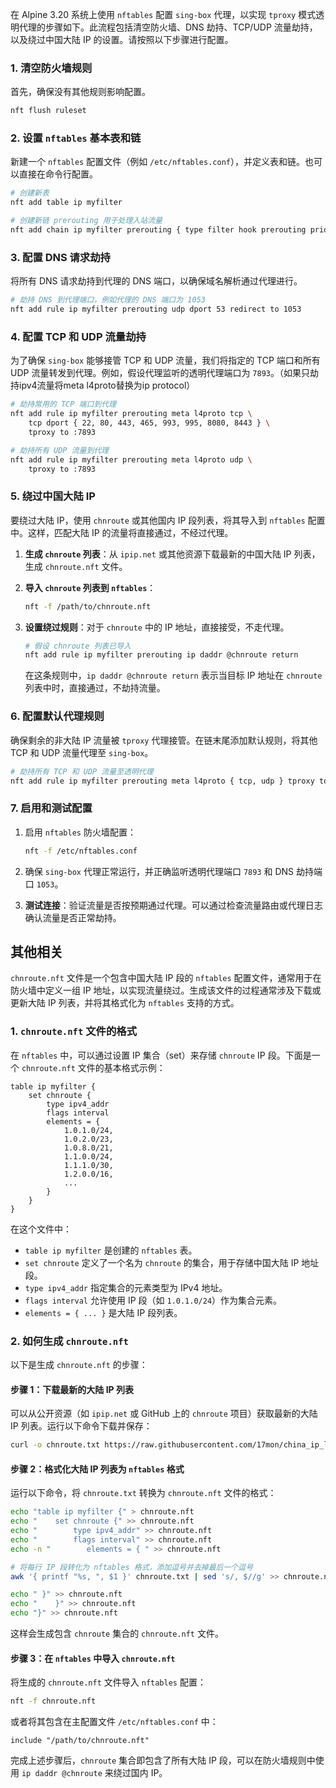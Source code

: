 在 Alpine 3.20 系统上使用 `nftables` 配置 `sing-box` 代理，以实现 `tproxy` 模式透明代理的步骤如下。此流程包括清空防火墙、DNS 劫持、TCP/UDP 流量劫持，以及绕过中国大陆 IP 的设置。请按照以下步骤进行配置。

### 1. 清空防火墙规则

首先，确保没有其他规则影响配置。

```bash
nft flush ruleset
```

### 2. 设置 `nftables` 基本表和链

新建一个 `nftables` 配置文件（例如 `/etc/nftables.conf`），并定义表和链。也可以直接在命令行配置。

```bash
# 创建新表
nft add table ip myfilter

# 创建新链 prerouting 用于处理入站流量
nft add chain ip myfilter prerouting { type filter hook prerouting priority mangle\; }
```

### 3. 配置 DNS 请求劫持

将所有 DNS 请求劫持到代理的 DNS 端口，以确保域名解析通过代理进行。

```bash
# 劫持 DNS 到代理端口，例如代理的 DNS 端口为 1053
nft add rule ip myfilter prerouting udp dport 53 redirect to 1053
```

### 4. 配置 TCP 和 UDP 流量劫持

为了确保 `sing-box` 能够接管 TCP 和 UDP 流量，我们将指定的 TCP 端口和所有 UDP 流量转发到代理。例如，假设代理监听的透明代理端口为 `7893`。（如果只劫持ipv4流量将meta l4proto替换为ip protocol）

```bash
# 劫持常用的 TCP 端口到代理
nft add rule ip myfilter prerouting meta l4proto tcp \
    tcp dport { 22, 80, 443, 465, 993, 995, 8080, 8443 } \
    tproxy to :7893

# 劫持所有 UDP 流量到代理
nft add rule ip myfilter prerouting meta l4proto udp \
    tproxy to :7893
```

### 5. 绕过中国大陆 IP

要绕过大陆 IP，使用 `chnroute` 或其他国内 IP 段列表，将其导入到 `nftables` 配置中。这样，匹配大陆 IP 的流量将直接通过，不经过代理。

1. **生成 `chnroute` 列表**：从 `ipip.net` 或其他资源下载最新的中国大陆 IP 列表，生成 `chnroute.nft` 文件。

2. **导入 `chnroute` 列表到 `nftables`**：

   ```bash
   nft -f /path/to/chnroute.nft
   ```

3. **设置绕过规则**：对于 `chnroute` 中的 IP 地址，直接接受，不走代理。

   ```bash
   # 假设 chnroute 列表已导入
   nft add rule ip myfilter prerouting ip daddr @chnroute return
   ```

   在这条规则中，`ip daddr @chnroute return` 表示当目标 IP 地址在 `chnroute` 列表中时，直接通过，不劫持流量。

### 6. 配置默认代理规则

确保剩余的非大陆 IP 流量被 `tproxy` 代理接管。在链末尾添加默认规则，将其他 TCP 和 UDP 流量代理至 `sing-box`。

```bash
# 劫持所有 TCP 和 UDP 流量至透明代理
nft add rule ip myfilter prerouting meta l4proto { tcp, udp } tproxy to :7893
```

### 7. 启用和测试配置

1. 启用 `nftables` 防火墙配置：

   ```bash
   nft -f /etc/nftables.conf
   ```

2. 确保 `sing-box` 代理正常运行，并正确监听透明代理端口 `7893` 和 DNS 劫持端口 `1053`。

3. **测试连接**：验证流量是否按预期通过代理。可以通过检查流量路由或代理日志确认流量是否正常劫持。
## 其他相关
`chnroute.nft` 文件是一个包含中国大陆 IP 段的 `nftables` 配置文件，通常用于在防火墙中定义一组 IP 地址，以实现流量绕过。生成该文件的过程通常涉及下载或更新大陆 IP 列表，并将其格式化为 `nftables` 支持的方式。

### 1. `chnroute.nft` 文件的格式

在 `nftables` 中，可以通过设置 IP 集合（set）来存储 `chnroute` IP 段。下面是一个 `chnroute.nft` 文件的基本格式示例：

```nft
table ip myfilter {
    set chnroute {
        type ipv4_addr
        flags interval
        elements = { 
            1.0.1.0/24,
            1.0.2.0/23,
            1.0.8.0/21,
            1.1.0.0/24,
            1.1.1.0/30,
            1.2.0.0/16,
            ...
        }
    }
}
```

在这个文件中：

- `table ip myfilter` 是创建的 `nftables` 表。
- `set chnroute` 定义了一个名为 `chnroute` 的集合，用于存储中国大陆 IP 地址段。
- `type ipv4_addr` 指定集合的元素类型为 IPv4 地址。
- `flags interval` 允许使用 IP 段（如 `1.0.1.0/24`）作为集合元素。
- `elements = { ... }` 是大陆 IP 段列表。

### 2. 如何生成 `chnroute.nft`

以下是生成 `chnroute.nft` 的步骤：

#### 步骤 1：下载最新的大陆 IP 列表

可以从公开资源（如 `ipip.net` 或 GitHub 上的 `chnroute` 项目）获取最新的大陆 IP 列表。运行以下命令下载并保存：

```bash
curl -o chnroute.txt https://raw.githubusercontent.com/17mon/china_ip_list/master/china_ip_list.txt
```

#### 步骤 2：格式化大陆 IP 列表为 `nftables` 格式

运行以下命令，将 `chnroute.txt` 转换为 `chnroute.nft` 文件的格式：

```bash
echo "table ip myfilter {" > chnroute.nft
echo "    set chnroute {" >> chnroute.nft
echo "        type ipv4_addr" >> chnroute.nft
echo "        flags interval" >> chnroute.nft
echo -n "        elements = { " >> chnroute.nft

# 将每行 IP 段转化为 nftables 格式，添加逗号并去掉最后一个逗号
awk '{ printf "%s, ", $1 }' chnroute.txt | sed 's/, $//g' >> chnroute.nft

echo " }" >> chnroute.nft
echo "    }" >> chnroute.nft
echo "}" >> chnroute.nft
```

这样会生成包含 `chnroute` 集合的 `chnroute.nft` 文件。

#### 步骤 3：在 `nftables` 中导入 `chnroute.nft`

将生成的 `chnroute.nft` 文件导入 `nftables` 配置：

```bash
nft -f chnroute.nft
```

或者将其包含在主配置文件 `/etc/nftables.conf` 中：

```nft
include "/path/to/chnroute.nft"
```

完成上述步骤后，`chnroute` 集合即包含了所有大陆 IP 段，可以在防火墙规则中使用 `ip daddr @chnroute` 来绕过国内 IP。
